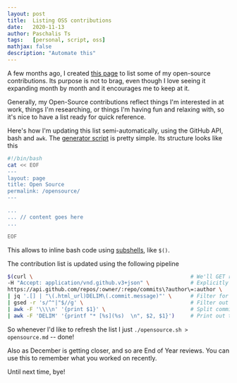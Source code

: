 ```yaml
---
layout: post
title:  Listing OSS contributions
date:   2020-11-13
author: Paschalis Ts
tags:   [personal, script, oss]
mathjax: false
description: "Automate this"
---
```


A few months ago, I created [this page](https://tpaschalis.github.io/opensource/) to list some of my open-source contributions. Its purpose is not to brag, even though I love seeing it expanding month by month and it encourages me to keep at it. 

Generally, my Open-Source contributions reflect things I'm interested in at work, things I'm researching, or things I'm having fun and relaxing with, so it's nice to have a list ready for quick reference.

Here's how I'm updating this list semi-automatically, using the GitHub API, bash and `awk`. The [generator script](/opensource.sh) is pretty simple. Its structure looks like this

```bash
#!/bin/bash
cat << EOF
---
layout: page
title: Open Source
permalink: /opensource/
---

...
... // content goes here
...

EOF
```

This allows to inline bash code using [subshells](https://tldp.org/LDP/abs/html/subshells.html), like `$()`.

The contribution list is updated using the following pipeline
```bash
$(curl \                                                  # We'll GET request the Github API
-H "Accept: application/vnd.github.v3+json" \             # Explicitly request v3 API version
https://api.github.com/repos/:owner/:repo/commits\?author\=:author \    # JSON response of all :owner/:repo and :author commits
| jq '.[] | "\(.html_url)DELIM\(.commit.message)"' \      # Filter for the URL and commit message
| gsed -r 's/^"|"$//g' \                                  # Filter out leading and trailing quotes
| awk -F '\\\\n' '{print $1}' \                           # Split commit message to get only commit title
| awk -F 'DELIM' '{printf "* [%s](%s)  \n", $2, $1}')     # Print out the markdown link
```

So whenever I'd like to refresh the list I just `./opensource.sh > opensource.md` -- done!

Also as December is getting closer, and so are End of Year reviews. You can use this to remember what you worked on recently.

Until next time, bye!